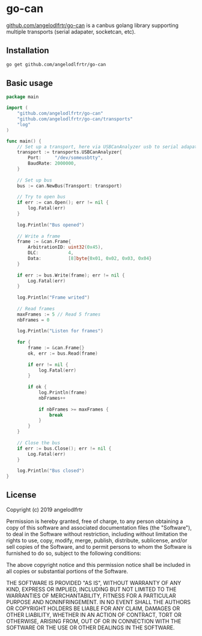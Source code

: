 # go-can

[github.com/angelodlfrtr/go-can](https://github.com/angelodlfrtr/go-can) is a canbus golang library supporting multiple transports (serial adapater, socketcan, etc).


## Installation

```bash
go get github.com/angelodlfrtr/go-can
```

## Basic usage

```go
package main

import (
	"github.com/angelodlfrtr/go-can"
	"github.com/angelodlfrtr/go-can/transports"
	"log"
)

func main() {
	// Set up a transport, here via USBCanAnalyzer usb to serial adapater
	transport := transports.USBCanAnalyzer{
		Port:     "/dev/someusbtty",
		BaudRate: 2000000,
	}
	
	// Set up bus
	bus := can.NewBus(Transport: transport)
	
	// Try to open bus
	if err := can.Open(); err != nil {
		log.Fatal(err)
	}
	
	log.Println("Bus opened")
	
	// Write a frame
	frame := &can.Frame{
		ArbitrationID: uint32(0x45),
		DLC:           4,
		Data:          [8]byte{0x01, 0x02, 0x03, 0x04}
	}
	
	if err := bus.Write(frame); err != nil {
		Log.Fatal(err)
	}
	
	log.Println("Frame writed")
	
	// Read frames
	maxFrames := 5 // Read 5 frames
	nbFrames = 0
	
	log.Println("Listen for frames")
	
	for {
		frame := &can.Frame{}
		ok, err := bus.Read(frame)
		
		if err != nil {
			log.Fatal(err)
		}
		
		if ok {
			log.Println(frame)
			nbFrames++
			
			if nbFrames >= maxFrames {
				break
			}
		}
	}
	
	// Close the bus
	if err := bus.Close(); err != nil {
		Log.Fatal(err)
	}
	
	log.Println("Bus closed")
}
```

## License

Copyright (c) 2019 angelodlfrtr

Permission is hereby granted, free of charge, to any person obtaining a copy
of this software and associated documentation files (the "Software"), to deal
in the Software without restriction, including without limitation the rights
to use, copy, modify, merge, publish, distribute, sublicense, and/or sell
copies of the Software, and to permit persons to whom the Software is
furnished to do so, subject to the following conditions:

The above copyright notice and this permission notice shall be included in all
copies or substantial portions of the Software.

THE SOFTWARE IS PROVIDED "AS IS", WITHOUT WARRANTY OF ANY KIND, EXPRESS OR
IMPLIED, INCLUDING BUT NOT LIMITED TO THE WARRANTIES OF MERCHANTABILITY,
FITNESS FOR A PARTICULAR PURPOSE AND NONINFRINGEMENT. IN NO EVENT SHALL THE
AUTHORS OR COPYRIGHT HOLDERS BE LIABLE FOR ANY CLAIM, DAMAGES OR OTHER
LIABILITY, WHETHER IN AN ACTION OF CONTRACT, TORT OR OTHERWISE, ARISING FROM,
OUT OF OR IN CONNECTION WITH THE SOFTWARE OR THE USE OR OTHER DEALINGS IN THE
SOFTWARE.